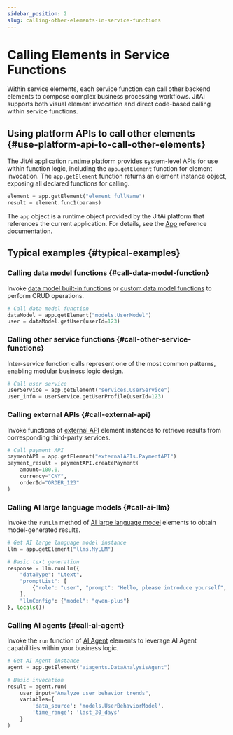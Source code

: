 ```yaml
---
sidebar_position: 2
slug: calling-other-elements-in-service-functions
---
```


# Calling Elements in Service Functions

Within service elements, each service function can call other backend elements to compose complex business processing workflows. JitAi supports both visual element invocation and direct code-based calling within service functions.

## Using platform APIs to call other elements {#use-platform-api-to-call-other-elements}

The JitAi application runtime platform provides system-level APIs for use within function logic, including the `app.getElement` function for element invocation. The `app.getElement` function returns an element instance object, exposing all declared functions for calling.

```python title="Example"
element = app.getElement("element fullName")
result = element.func1(params)
```
The `app` object is a runtime object provided by the JitAi platform that references the current application. For details, see the [App](../../reference/runtime-platform/backend/applications/App) reference documentation.

## Typical examples {#typical-examples}

### Calling data model functions {#call-data-model-function}

Invoke [data model built-in functions](../../reference/framework/JitORM/data-models#model-built-in-functions) or [custom data model functions](../data-modeling/create-data-model-functions) to perform CRUD operations.

```python
# Call data model function
dataModel = app.getElement("models.UserModel")
user = dataModel.getUser(userId=123)
```

### Calling other service functions {#call-other-service-functions}

Inter-service function calls represent one of the most common patterns, enabling modular business logic design.

```python
# Call user service
userService = app.getElement("services.UserService")
user_info = userService.getUserProfile(userId=123)
```

### Calling external APIs {#call-external-api}

Invoke functions of [external API](../third-party-integration/external-api) element instances to retrieve results from corresponding third-party services.

```python
# Call payment API
paymentAPI = app.getElement("externalAPIs.PaymentAPI")
payment_result = paymentAPI.createPayment(
    amount=100.0,
    currency="CNY",
    orderId="ORDER_123"
)
```

### Calling AI large language models {#call-ai-llm}

Invoke the `runLlm` method of [AI large language model](../../reference/framework/JitAi/ai-large-models) elements to obtain model-generated results.

```python
# Get AI large language model instance
llm = app.getElement("llms.MyLLM")

# Basic text generation
response = llm.runLlm({
    "dataType": "Ltext",
    "promptList": [
        {"role": "user", "prompt": "Hello, please introduce yourself", "id": "user-1"}
    ],
    "llmConfig": {"model": "qwen-plus"}
}, locals())
```

### Calling AI agents {#call-ai-agent}

Invoke the `run` function of [AI Agent](../../reference/framework/JitAi/AIAgent) elements to leverage AI Agent capabilities within your business logic.

```python
# Get AI Agent instance
agent = app.getElement("aiagents.DataAnalysisAgent")

# Basic invocation
result = agent.run(
    user_input="Analyze user behavior trends",
    variables={
        'data_source': 'models.UserBehaviorModel',
        'time_range': 'last_30_days'
    }
)
```
